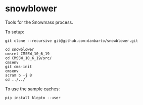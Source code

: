 # snowblower
Tools for the Snowmass process.

To setup:
```
git clone --recursive git@github.com:danbarto/snowblower.git

cd snowblower
cmsrel CMSSW_10_6_19
cd CMSSW_10_6_19/src/
cmsenv
git cms-init
cmsenv
scram b -j 8
cd ../../
```


To use the sample caches:
```
pip install klepto --user
```

